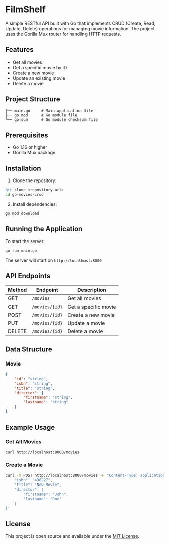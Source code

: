 # FilmShelf

A simple RESTful API built with Go that implements CRUD (Create, Read, Update, Delete) operations for managing movie information. The project uses the Gorilla Mux router for handling HTTP requests.

## Features

- Get all movies
- Get a specific movie by ID
- Create a new movie
- Update an existing movie
- Delete a movie

## Project Structure

```
├── main.go     # Main application file
├── go.mod      # Go module file
└── go.sum      # Go module checksum file
```

## Prerequisites

- Go 1.16 or higher
- Gorilla Mux package

## Installation

1. Clone the repository:
```bash
git clone <repository-url>
cd go-movies-crud
```

2. Install dependencies:
```bash
go mod download
```

## Running the Application

To start the server:
```bash
go run main.go
```

The server will start on `http://localhost:8000`

## API Endpoints

| Method | Endpoint | Description |
|--------|----------|-------------|
| GET | `/movies` | Get all movies |
| GET | `/movies/{id}` | Get a specific movie |
| POST | `/movies/{id}` | Create a new movie |
| PUT | `/movies/{id}` | Update a movie |
| DELETE | `/movies/{id}` | Delete a movie |

## Data Structure

### Movie
```json
{
    "id": "string",
    "isbn": "string",
    "title": "string",
    "director": {
        "firstname": "string",
        "lastname": "string"
    }
}
```

## Example Usage

### Get All Movies
```bash
curl http://localhost:8000/movies
```

### Create a Movie
```bash
curl -X POST http://localhost:8000/movies -H "Content-Type: application/json" -d '{
    "isbn": "438227",
    "title": "New Movie",
    "director": {
        "firstname": "John",
        "lastname": "Doe"
    }
}'
```

## License

This project is open source and available under the [MIT License](LICENSE).
